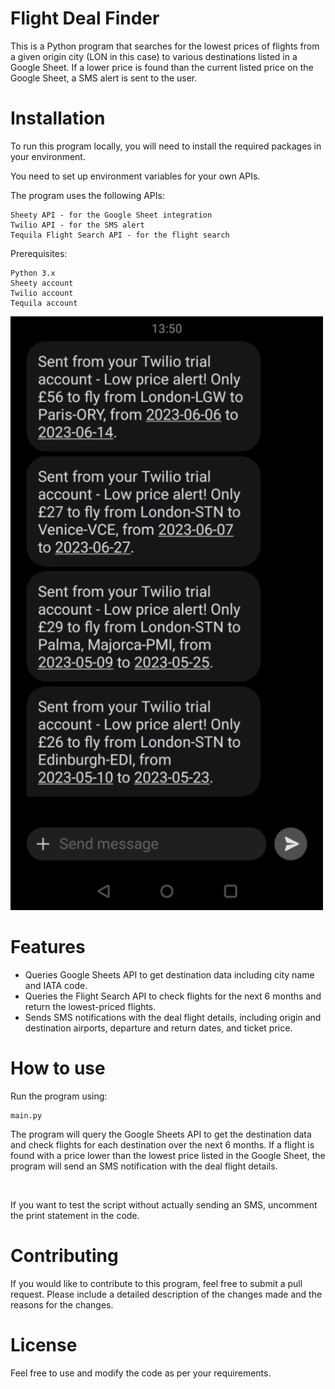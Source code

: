# Flight Deal Finder

This is a Python program that searches for the lowest prices of flights from a given origin city (LON in this case) to various destinations listed in a Google Sheet. If a lower price is found than the current listed price on the Google Sheet, a SMS alert is sent to the user.   

# Installation

To run this program locally, you will need to install the required packages in your environment.   

You need to set up environment variables for your own APIs.  

The program uses the following APIs:

~~~
Sheety API - for the Google Sheet integration
Twilio API - for the SMS alert
Tequila Flight Search API - for the flight search
~~~
  
Prerequisites:  
~~~
Python 3.x
Sheety account
Twilio account
Tequila account
~~~

![Flight Deal Finder](https://github.com/filosoho/Flight-Deal-Finder/blob/34e345ee882dae3977b6bd2ac9f906fea3f83748/1.jpg) 




# Features

* Queries Google Sheets API to get destination data including city name and IATA code.
* Queries the Flight Search API to check flights for the next 6 months and return the lowest-priced flights.
* Sends SMS notifications with the deal flight details, including origin and destination airports, departure and return dates, and ticket price.

# How to use

Run the program using:
~~~
main.py
~~~

The program will query the Google Sheets API to get the destination data and check flights for each destination over the next 6 months. If a flight is found with a price lower than the lowest price listed in the Google Sheet, the program will send an SMS notification with the deal flight details.  

<br>

If you want to test the script without actually sending an SMS, uncomment the print statement in the code.

# Contributing
If you would like to contribute to this program, feel free to submit a pull request. Please include a detailed description of the changes made and the reasons for the changes.

# License
Feel free to use and modify the code as per your requirements. 

